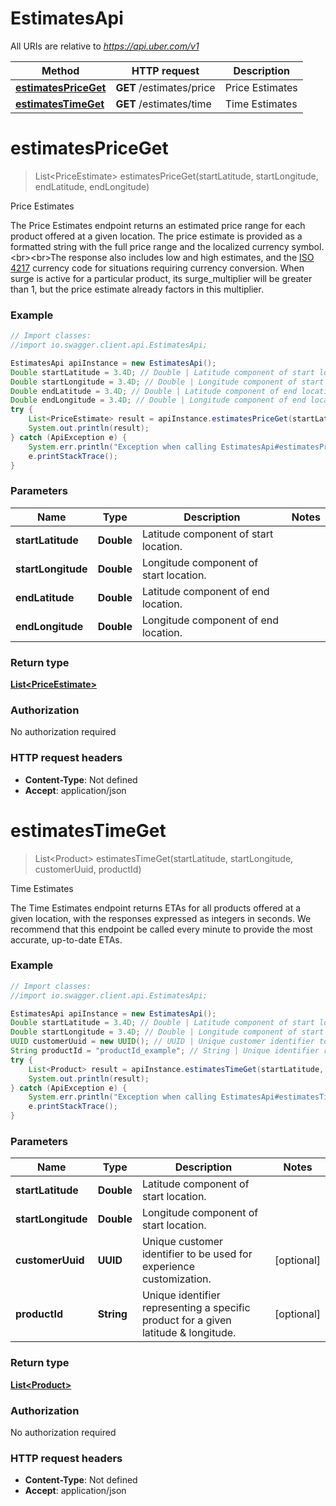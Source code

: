 # EstimatesApi

All URIs are relative to *https://api.uber.com/v1*

Method | HTTP request | Description
------------- | ------------- | -------------
[**estimatesPriceGet**](EstimatesApi.md#estimatesPriceGet) | **GET** /estimates/price | Price Estimates
[**estimatesTimeGet**](EstimatesApi.md#estimatesTimeGet) | **GET** /estimates/time | Time Estimates


<a name="estimatesPriceGet"></a>
# **estimatesPriceGet**
> List&lt;PriceEstimate&gt; estimatesPriceGet(startLatitude, startLongitude, endLatitude, endLongitude)

Price Estimates

The Price Estimates endpoint returns an estimated price range for each product offered at a given location. The price estimate is provided as a formatted string with the full price range and the localized currency symbol.&lt;br&gt;&lt;br&gt;The response also includes low and high estimates, and the [ISO 4217](http://en.wikipedia.org/wiki/ISO_4217) currency code for situations requiring currency conversion. When surge is active for a particular product, its surge_multiplier will be greater than 1, but the price estimate already factors in this multiplier.

### Example
```java
// Import classes:
//import io.swagger.client.api.EstimatesApi;

EstimatesApi apiInstance = new EstimatesApi();
Double startLatitude = 3.4D; // Double | Latitude component of start location.
Double startLongitude = 3.4D; // Double | Longitude component of start location.
Double endLatitude = 3.4D; // Double | Latitude component of end location.
Double endLongitude = 3.4D; // Double | Longitude component of end location.
try {
    List<PriceEstimate> result = apiInstance.estimatesPriceGet(startLatitude, startLongitude, endLatitude, endLongitude);
    System.out.println(result);
} catch (ApiException e) {
    System.err.println("Exception when calling EstimatesApi#estimatesPriceGet");
    e.printStackTrace();
}
```

### Parameters

Name | Type | Description  | Notes
------------- | ------------- | ------------- | -------------
 **startLatitude** | **Double**| Latitude component of start location. |
 **startLongitude** | **Double**| Longitude component of start location. |
 **endLatitude** | **Double**| Latitude component of end location. |
 **endLongitude** | **Double**| Longitude component of end location. |

### Return type

[**List&lt;PriceEstimate&gt;**](PriceEstimate.md)

### Authorization

No authorization required

### HTTP request headers

 - **Content-Type**: Not defined
 - **Accept**: application/json

<a name="estimatesTimeGet"></a>
# **estimatesTimeGet**
> List&lt;Product&gt; estimatesTimeGet(startLatitude, startLongitude, customerUuid, productId)

Time Estimates

The Time Estimates endpoint returns ETAs for all products offered at a given location, with the responses expressed as integers in seconds. We recommend that this endpoint be called every minute to provide the most accurate, up-to-date ETAs.

### Example
```java
// Import classes:
//import io.swagger.client.api.EstimatesApi;

EstimatesApi apiInstance = new EstimatesApi();
Double startLatitude = 3.4D; // Double | Latitude component of start location.
Double startLongitude = 3.4D; // Double | Longitude component of start location.
UUID customerUuid = new UUID(); // UUID | Unique customer identifier to be used for experience customization.
String productId = "productId_example"; // String | Unique identifier representing a specific product for a given latitude & longitude.
try {
    List<Product> result = apiInstance.estimatesTimeGet(startLatitude, startLongitude, customerUuid, productId);
    System.out.println(result);
} catch (ApiException e) {
    System.err.println("Exception when calling EstimatesApi#estimatesTimeGet");
    e.printStackTrace();
}
```

### Parameters

Name | Type | Description  | Notes
------------- | ------------- | ------------- | -------------
 **startLatitude** | **Double**| Latitude component of start location. |
 **startLongitude** | **Double**| Longitude component of start location. |
 **customerUuid** | **UUID**| Unique customer identifier to be used for experience customization. | [optional]
 **productId** | **String**| Unique identifier representing a specific product for a given latitude &amp; longitude. | [optional]

### Return type

[**List&lt;Product&gt;**](Product.md)

### Authorization

No authorization required

### HTTP request headers

 - **Content-Type**: Not defined
 - **Accept**: application/json

